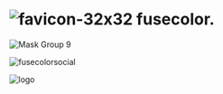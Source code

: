 # ![favicon-32x32](https://github.com/vishnu1002/fuse-color/assets/145321614/90f866a7-ccbc-4ab9-baa6-ad75145da8e2) fusecolor. 

![Mask Group 9](https://github.com/vishnu1002/fuse-color/assets/145321614/f64d5909-99bf-451b-9a33-83d7c6bf6232)

![fusecolorsocial](https://github.com/vishnu1002/fuse-color/assets/145321614/30003284-b0e2-42ae-b0b1-bee95787fce9)


![logo](https://github.com/vishnu1002/fuse-color/assets/145321614/051b84f9-9782-46bb-917b-de99d1486454)

